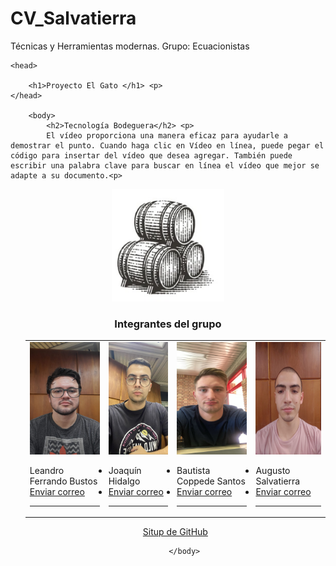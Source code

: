 # CV_Salvatierra
Técnicas y Herramientas modernas. Grupo: Ecuacionistas

<html>

	<head>

		<h1>Proyecto El Gato </h1> <p> 
	</head>

		<body>
			<h2>Tecnología Bodeguera</h2> <p>
			El vídeo proporciona una manera eficaz para ayudarle a demostrar el punto. Cuando haga clic en Vídeo en línea, puede pegar el código para insertar del vídeo que desea agregar. También puede escribir una palabra clave para buscar en línea el vídeo que mejor se adapte a su documento.<p>
<p>
<center><img src="grupo.png"       alt="Imagen del grupo"          width="180"  height="180">
<p>
<h3> Integrantes del grupo </h3>
<ul> 

<p>

<p>
<table>
<tr>
<td>
<img src="eze.png"       alt="Leandro Ezequiel Ferrando Bustos"          width="140"  height="180"> 
<p>
<li> Leandro  Ferrando Bustos </li>
<li> <a href="mailto:ferrandoe99@gmail.com">Enviar correo</a> </li>
<hr>
</td>


<td>
<img src="joaco.png"       alt="Joaquín Hidalgo"          width="140"  height="180">
<p>
<li> Joaquín Hidalgo </li>
<li> <a href="mailto:joso.hidalgo2000@gmail.com">Enviar correo</a> </li>
<hr>
</td>


<td>
<img src="Bauti.png"       alt="Bautista Coppede Santo"          width="140"  height="180">
<p>
<li> Bautista Coppede Santos </li>
<li> <a href="mailto:bauticoppede@hotmail.com">Enviar correo</a> </li>
<hr>
</td>


<td>
<img src="Augusto.png"       alt="Augusto Salvatierra"          width="140"  height="180">
<p>
<li> Augusto Salvatierra </li>
<li> <a href="mailto:saugusto16@gmail.com">Enviar correo</a> </li>
<hr>
</td> 


</tr>
     </table>
    <p>

<a href="https://github.com/Ecuacionistas">Situp de GitHub </a>



		</body>


</html>
